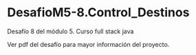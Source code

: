 # DesafioM5-8.Control_Destinos
Desafío 8 del módulo 5. Curso full stack java 

Ver pdf del desafío para mayor información del proyecto.

